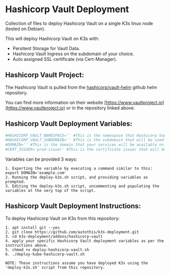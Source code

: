 Hashicorp Vault Deployment
===========================

Collection of files to deploy Hashicorp Vault on a single K3s linux node (tested on Debian).

This will deploy Hashicorp Vault on K3s with:
  - Persitent Storage for Vault Data.
  - Hashicorp Vault Ingress on the subdomain of your choice.
  - Auto assigned SSL certificate (via Cert-Manager).

Hashicorp Vault Project:
------------------------

The Hashicorp Vault is pulled from the [hashicorp/vault-helm](https://github.com/hashicorp/vault-helm) github helm repository.

You can find more information on their website [https://www.vaultproject.io](https://www.vaultproject.io) or in the repository linked above.

Hashicorp Vault Deployment Variables:
------------------------

```yml
#HASHICORP_VAULT_NAMESPACE='' #This is the namespace that Hashicorp Vault will be deployed to e.g. 'hashicorp-vault'.
#HASHICORP_VAULT_SUBDOMAIN='' #This is the subdomain that will be used to serve your Hashicorp Vault web UI e.g. 'vault'.
#DOMAIN='' #This is the domain that your services will be available on e.g. 'yourdomain.com'.
#CERT_ISSUER='prod-issuer' #This is the certificate issuer that will be used to issue a certificate for the Hashicorp Vault e.g. 'prod-issuer' or 'selfsigned-issuer'.
```

  Variables can be provided 3 ways:

    1. Exporting the variable by executing a command similar to this: export DOMAIN='example.com'
    2. Running the deploy-k3s.sh script, and providing variables as prompted.
    3. Editing the deploy-k3s.sh script, uncommenting and populating the variables at the very top of the script.

Hashicorp Vault Deployment Instructions:
----------------------------

  To deploy Hashicorp Vault on K3s from this repository:

    1. apt install git --yes
    2. git clone https://github.com/autothis/k3s-deployment.git
    3. cd k3s-deployment/addons/hashicorp-vault
    4. apply your specific Hashicorp Vault deployment variables as per the instructions above.
    5. chmod +x deploy-hashicorp-vault.sh
    6. ./deploy-kube-hashicorp-vault.sh
    
    NOTE: These instructions assume you have deployed K3s using the 'deploy-k3s.sh' script from this repository.
